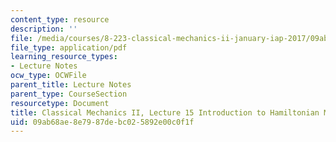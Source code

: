 ```yaml
---
content_type: resource
description: ''
file: /media/courses/8-223-classical-mechanics-ii-january-iap-2017/09ab68ae8e7987debc025892e00c0f1f_MIT8_223IAP17_Lec15.pdf
file_type: application/pdf
learning_resource_types:
- Lecture Notes
ocw_type: OCWFile
parent_title: Lecture Notes
parent_type: CourseSection
resourcetype: Document
title: Classical Mechanics II, Lecture 15 Introduction to Hamiltonian Mechanics
uid: 09ab68ae-8e79-87de-bc02-5892e00c0f1f
---
```

